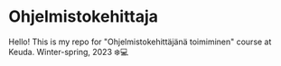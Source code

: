 # Ohjelmistokehittaja

Hello! This is my repo for "Ohjelmistokehittäjänä toimiminen" course at Keuda. 
Winter-spring, 2023 :snowflake::computer:

